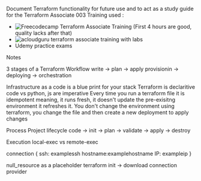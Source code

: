 Document Terraform functionality for future use and to act as a study guide for the Terraform Associate 003
Training used :
- ![Freecodecamp Terraform Associate Training](https://www.youtube.com/watch?v=SPcwo0Gq9T8) (First 4 hours are good, quality lacks after that)
- ![acloudguru terraform associate training with labs](https://learn.acloud.guru/course/hashicorp-certified-terraform-associate-1/dashboard)
- Udemy practice exams

Notes

3 stages of a Terraform Workflow 
write -> plan -> apply
provisionin -> deploying -> orchestration

Infrastructure as a code is a blue print for your stack
Terraform is declaritive code vs python, js are imperative
Every time you run a terraform file it is idempotent meaning, it runs fresh, it doesn't update the pre-exisitng environment it refreshes it.
You don't change the environment using terraform, you change the file and then create a new deployment to apply changes 

Process
Project lifecycle
code -> init -> plan -> validate -> apply -> destroy

Execution
local-exec vs remote-exec

connection {
  ssh: examplessh
  hostname:examplehostname
  IP: exampleip
}

null_resource as a placeholder
terraform init -> download connection provider
